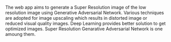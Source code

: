 
The web app aims to generate a Super Resolution image of the low resolution image using Generative Adversarial Network. Various techniques are adopted for image upscaling which results in distorted image or reduced visual quality images. Deep Learning provides better solution to get optimized images. Super Resolution Genarative Adversarial Network is one amoung them. 
